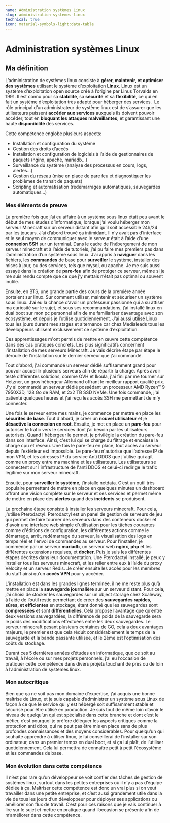 ```yaml
---
name: Administration systèmes Linux
slug: administration-systemes-linux
technical: true
icon: material-symbols-light:data-table
---
```


# Administration systèmes Linux

## Ma définition

L’administration de systèmes linux consiste à **gérer, maintenir, et optimiser des systèmes** utilisant le système d’exploitation **Linux**. Linux est un système d’exploitation open source créé à l’origine par Linus Torvalds en 1991. Il est connu pour sa **stabilité**, sa **sécurité** et sa **flexibilité**, ce qui en fait un système d’exploitation très adapté pour héberger des services.  Le rôle principal d’un administrateur de système linux est de s’assurer que les utilisateurs puissent **accéder aux services** auxquels ils doivent pouvoir accéder, tout en **bloquant les attaques malveillantes**, et garantissant une haute **disponibilité** des services.

Cette compétence englobe plusieurs aspects:

- Installation et configuration du système
- Gestion des droits d’accès
- Installation et configuration de logiciels à l’aide de gestionnaires de paquets (nginx, apache, mariadb…)
- Surveillance du système (analyse des processus en cours, logs, alertes…)
- Gestion du réseau (mise en place de pare feu et diagnostiquer les problèmes de transit de paquets)
- Scripting et automatisation (redémarrages automatiques, sauvegardes automatiques…)

### Mes éléments de preuve

La première fois que j’ai eu affaire à un système sous linux était peu avant le début de mes études d’informatique, lorsque j’ai voulu héberger mon serveur Minecraft sur un serveur distant afin qu’il soit accessible 24h/24 par les joueurs. J’ai d’abord trouvé ça intimidant. Il n’y avait pas d’interface et le seul moyen de communiquer avec le serveur était à l’aide d’une **connexion SSH** sur un terminal. Dans le cadre de l’hébergement de mon serveur minecraft et à l’aide de tutoriels, j’ai pu faire mes premiers pas dans l’administration d’un système sous linux. J’ai appris à **naviguer** dans les fichiers, les **commandes** de base pour **surveiller** le système, installer des mises à jour, ou des services, tels que mysql, ou apache. Je me suis aussi essayé dans la création de **pare-feu** afin de protéger ce serveur, même si je me suis rendu compte que ce que j’y mettais n’était pas optimal ou souvent inutile. 

Ensuite, en BTS, une grande partie des cours de la première année portaient sur linux. Sur comment utiliser, maintenir et sécuriser un système sous linux. J’ai eu la chance d’avoir un professeur passionné qui a su attiser ma curiosité sur le sujet, et sous ses recommandations, j’ai installé linux en dual boot sur mon pc personnel afin de me familiariser davantage avec son écosystème, et depuis je l’utilise quotidiennement. J’ai aussi utilisé Linux tous les jours durant mes stages et alternance car chez Medialeads tous les développeurs utilisent exclusivement ce système d’exploitation.

Ces apprentissages m'ont permis de mettre en œuvre cette compétence dans des cas pratiques concrets. Les plus significatifs concernent l'installation de mes serveurs Minecraft. Je vais décrire étape par étape le déroulé de l'installation sur le dernier serveur que j'ai commandé.

Tout d'abord, j'ai commandé un serveur dédié suffisamment grand pour pouvoir accueillir plusieurs serveurs afin de répartir la charge. Après avoir testé différentes solutions, comme OVH et Ikoula, j'ai fini par me tourner sur Hetzner, un gros hébergeur Allemand offrant le meilleur rapport qualité prix. J'y ai commandé un serveur dédié possédant un processeur AMD Ryzen™ 9 7950X3D, 128 Go de RAM, et 2x2 TB SSD NVMe. Une fois commandé, j'ai patienté quelques heures et j'ai reçu les accès SSH me permettant de m'y connecter.

Une fois le serveur entre mes mains, je commence par mettre en place les **sécurités de base**. Tout d'abord, je créer un **nouvel utilisateur** et je **désactive la connexion en root**. Ensuite, je met en place un **pare-feu** pour autoriser le trafic vers le services dont j’ai besoin par les utilisateurs autorisés. Quand l'hébergeur le permet, je privilégie la création du pare-feu dans son interface. Ainsi, c'est lui qui se charge du filtrage et encaisse la charge cpu et réseau. Une fois le pare-feu en place, tout accès au serveur depuis l'extérieur est impossible. Le pare-feu n'autorise que l'adresse IP de mon VPN, et les adresses IP du service Anti DDOS que j'utilise qui agit comme un proxy entre ma machine et les utilisateurs. Les utilisateurs se connectent sur l'infrastructure de l'anti DDOS et celui-ci redirige le trafic légitime sur mon serveur minecraft.

Ensuite, pour **surveiller le système**, j’installe netdata. C’est un outil très populaire permettant de mettre en place en quelques minutes un dashboard offrant une vision complète sur le serveur et ses services et permet même de mettre en place des **alertes** quand des **incidents** se produisent.

La prochaine étape consiste à installer les serveurs minecraft. Pour cela, j'utilise Pterodactyl. Pterodactyl est un panel de gestion de serveurs de jeu qui permet de faire tourner des serveurs dans des conteneurs docker et d'avoir une interface web simple d'utilisation pour les tâches courantes comme d'éditions de configuration, les différentes actions comme le démarrage, arrêt, redémarrage du serveur, la visualisation des logs en temps réel et l'envoi de commandes au serveur. Pour l’installer, je commence par un serveur **mariadb**, un serveur web **nginx**, **php** et les différentes extensions requises, et **docker**. Puis je suis les différentes étapes décrites dans leur documentation. Une Pterodactyl installé, je peux y installer tous les serveurs minecraft, et les relier entre eux à l’aide du proxy Velocity et un serveur Redis. Je créer ensuite les accès pour les membres du staff ainsi qu’un **accès VPN** pour y accéder.

L’installation est dans les grandes lignes terminée, il ne me reste plus qu’à mettre en place la **sauvegarde journalière** sur un serveur distant. Pour cela, j’ai choisi de stocker les sauvegardes sur un object storage chez Scaleway, à l’aide de l’outil restic permettant de créer des **sauvegardes rapides, sûres, et efficientes** en stockage, étant donné que les sauvegardes sont **compressées** et sont **différentielles**. Cela propose l’avantage que qu’entre deux versions sauvegardées, la différence de poids de la sauvegarde sera le poids des modifications effectuées entre les deux sauvegardes. Le serveur minecraft pesant plusieurs centaines de GO, cela a deux avantages majeurs, le premier est que cela réduit considérablement le temps de la sauvegarde et la bande passante utilisée, et le 2ème est l’optimisation des coûts du stockage.

Durant ces 5 dernières années d’études en informatique, que ce soit au travail, à l’école ou sur mes projets personnels, j’ai eu l’occasion de pratiquer cette compétence dans divers projets touchant de près ou de loin à l’administration de systèmes linux.

### Mon autocritique

Bien que ça ne soit pas mon domaine d’expertise, j’ai acquis une bonne maîtrise de Linux, et je suis capable d’administrer un système sous Linux de façon à ce que le service qui y est hébergé soit suffisamment stable et sécurisé pour être utilisé en production. Je suis tout de même loin d’avoir le niveau de quelqu’un qui est spécialisé dans cette branche et dont c’est le métier, c’est pourquoi je préfère déléguer les aspects critiques comme la protection anti ddos, qui ne peut pas être mis en place sans de plus profondes connaissances et des moyens considérables. Pour quelqu’un qui souhaite apprendre à utiliser linux, je lui conseillerai de l’installer sur son ordinateur, dans un premier temps en dual boot, et si ça lui plaît, de l’utiliser quotidiennement. Cela lui permettra de connaître petit à petit l’écosystème et les commandes de base.

### Mon évolution dans cette compétence

Il n’est pas rare qu’un développeur se voit confier des tâches de gestion de systèmes linux, surtout dans les petites entreprises où il n’y a pas d’équipe dédiée à ça. Maîtriser cette compétence est donc un vrai plus si on veut travailler dans une petite entreprise, et c’est aussi grandement utile dans la vie de tous les jours d’un développeur pour déployer ses applications ou améliorer son flux de travail. C’est pour ces raisons que je vais continuer à lire sur le sujet et mettre en pratique quand l’occasion se présente afin de m’améliorer dans cette compétence.

